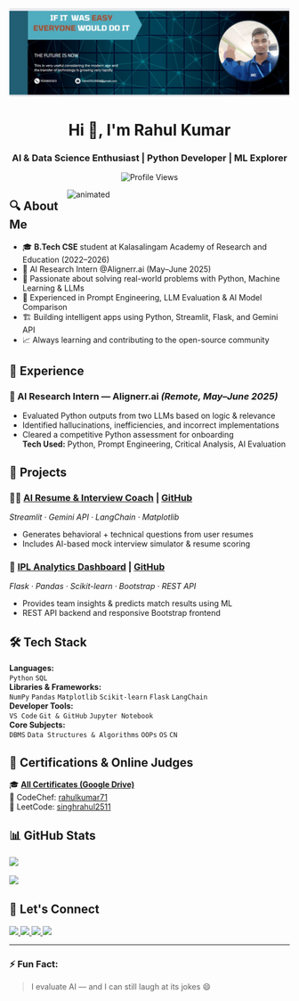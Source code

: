![Header](https://github.com/Singhrahul2511/Singhrahul2511/blob/main/Screenshot%202023-12-01%20011918.jpg)

<h1 align="center">Hi 👋, I'm Rahul Kumar</h1>
<h3 align="center">AI & Data Science Enthusiast | Python Developer | ML Explorer</h3>

<p align="center">
  <img src="https://komarev.com/ghpvc/?username=singhrahul2511&label=Profile%20Views&color=0e75b6&style=flat" alt="Profile Views" />
</p>

<img align="right" src="https://images.squarespace-cdn.com/content/v1/5769fc401b631bab1addb2ab/1541580611624-TE64QGKRJG8SWAIUS7NS/new-3d-image.gif" width="400" alt="animated" />

## 🔍 About Me

- 🎓 **B.Tech CSE** student at Kalasalingam Academy of Research and Education (2022–2026)
- 🤖 AI Research Intern @Alignerr.ai (May–June 2025)
- 🧠 Passionate about solving real-world problems with Python, Machine Learning & LLMs
- 🚀 Experienced in Prompt Engineering, LLM Evaluation & AI Model Comparison
- 🏗️ Building intelligent apps using Python, Streamlit, Flask, and Gemini API
- 📈 Always learning and contributing to the open-source community

## 💼 Experience

### 🔹 AI Research Intern — Alignerr.ai *(Remote, May–June 2025)*
- Evaluated Python outputs from two LLMs based on logic & relevance
- Identified hallucinations, inefficiencies, and incorrect implementations
- Cleared a competitive Python assessment for onboarding  
**Tech Used:** Python, Prompt Engineering, Critical Analysis, AI Evaluation

## 🚀 Projects

### 🧑‍💼 [AI Resume & Interview Coach](https://rahul12.streamlit.app/) | [GitHub](https://github.com/Singhrahul2511/AI-Resume-Interview-Coach)
*Streamlit · Gemini API · LangChain · Matplotlib*
- Generates behavioral + technical questions from user resumes
- Includes AI-based mock interview simulator & resume scoring

### 🏏 [IPL Analytics Dashboard](https://ipl-dashboard-rahul.onrender.com/) | [GitHub](https://github.com/Singhrahul2511/IPL-Analytics-Dashboard-)
*Flask · Pandas · Scikit-learn · Bootstrap · REST API*
- Provides team insights & predicts match results using ML
- REST API backend and responsive Bootstrap frontend

## 🛠️ Tech Stack

**Languages:**  
`Python` `SQL`  
**Libraries & Frameworks:**  
`NumPy` `Pandas` `Matplotlib` `Scikit-learn` `Flask` `LangChain`  
**Developer Tools:**  
`VS Code` `Git & GitHub` `Jupyter Notebook`  
**Core Subjects:**  
`DBMS` `Data Structures & Algorithms` `OOPs` `OS` `CN`

## 📜 Certifications & Online Judges

🎓 **[All Certificates (Google Drive)](https://drive.google.com/drive/folders/13P6ZGrZ1tKTedNzIoyu5BkOYbS6cnsoB?usp=sharing)**  
🏅 CodeChef: [rahulkumar71](https://www.codechef.com/users/rahulkumar71)  
🏅 LeetCode: [singhrahul2511](https://leetcode.com/u/singhrahul2511/)

## 📊 GitHub Stats

<p>
  <img src="https://github-readme-stats.vercel.app/api?username=singhrahul2511&show_icons=true&theme=github_dark" />
</p>
<p>
  <img src="https://github-readme-stats.vercel.app/api/top-langs/?username=singhrahul2511&layout=compact&theme=github_dark" />
</p>

## 🔗 Let's Connect

<p align="left">
  <a href="https://www.linkedin.com/in/rahul-kumar-8ab740268/" target="_blank">
    <img src="https://img.shields.io/badge/LinkedIn-blue?style=for-the-badge&logo=linkedin" />
  </a>
  <a href="https://github.com/Singhrahul2511" target="_blank">
    <img src="https://img.shields.io/badge/GitHub-100000?style=for-the-badge&logo=github" />
  </a>
  <a href="https://www.youtube.com/@aiwithrahul25" target="_blank">
    <img src="https://img.shields.io/badge/YouTube-red?style=for-the-badge&logo=youtube" />
  </a>
  <a href="https://singhrahul2511.github.io/portfolio/" target="_blank">
    <img src="https://img.shields.io/badge/Portfolio-%23000000.svg?style=for-the-badge&logo=firefox&logoColor=white" />
  </a>
</p>

---

### ⚡ Fun Fact:
> I evaluate AI — and I can still laugh at its jokes 😄

